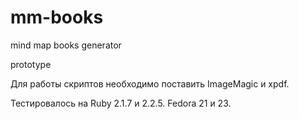 # mm-books
mind map books generator

prototype

Для работы скриптов необходимо поставить ImageMagic и xpdf.

Тестировалось на Ruby 2.1.7 и 2.2.5. Fedora 21 и 23.
